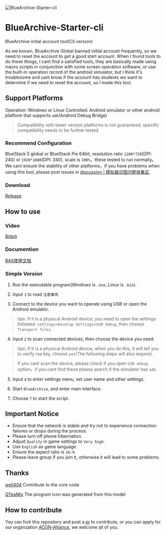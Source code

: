 ![BlueArchive-Starter-cli](https://socialify.git.ci/ACGN-Alliance/BlueArchive-Starter-cli/image?description=1&descriptionEditable=%E7%A2%A7%E8%93%9D%E6%A1%A3%E6%A1%88%E5%88%9D%E5%A7%8B%E5%8F%B7%E5%B7%A5%E5%85%B7&font=Jost&forks=1&issues=1&logo=https%3A%2F%2Fi.imgur.com%2FGWyoWJN.png&name=1&owner=1&pattern=Floating%20Cogs&pulls=1&stargazers=1&theme=Light)

# BlueArchive-Starter-cli

BlueArchive initial account tool(Cli version)

As we known, BlueArchive Global banned initial account frequently, so we need to reset the account to get a good start account. When I found tools to do these things, I cant find a satisfied tools, they are basically made using macro scripts in conjunction with some screen operation software, or use the built-in operation record of the android simulator, but I think it's troublesome and cant know if the account has students we want to determine if we need to reset the account, so I made this tool.

## Support Platforms
Operation: Windows or Linux
Controlled: Android simulator or other android platform that supports `adb`(Android Debug Bridge)
> Compatibility with lower version platforms is not guaranteed, specific compatibility needs to be further tested

### Recommend Configuration
BlueStack 5 global or BlueStack Pie 64bit, resolution ratio `1280*720`(DPI: 240) or `1920*1080`(DPI: 240), scale is `100%`，these tested to run normally。  
We cant ensure the stability of other platforms，if you have problems when using this tool, please post issues in [discussion | 模拟器识图问题收集区](https://github.com/ACGN-Alliance/BlueArchive-Starter-cli/issues/13).

### Download
[Release](https://github.com/ACGN-Alliance/BlueArchive-Starter-cli/releases)

## How to use
### Video
[Bilibili](https://www.bilibili.com/video/BV1ku4y1z71F/)

### Documention
[BAS使用文档](https://acgn-alliance.github.io/BAS-doc/)

### Simple Version
1. Run the executable program(Windows is `.exe`, Linux is `.bin`).

2. Input `1` to read `注意事项`.
   
3. Connect to the device you want to operate using USB or open the Android emulator.
> tips: If it is a physical Android device, you need to open the settings followed: `settings`>`Develop Settings`>`USB debug`, then choose `Transport files`.

4. Input `2` to scan connected devices, then choose the device you need.
> tips: If it is a physical Android device, when you do this, it will tell you to verify rsa key, choose `yes`(The following steps will also require).

> If you cant scan the device, please check if you open `USB debug` option，if you cant find these please search if the simulator has `adb`.

5. Input `4` to enter settings menu, set user name and other settings. 

6. Start `BlueArchive`, and enter main interface.

7. Choose `7` to start the script.

## Important Notice
- Ensure that the network is stable and try not to experience connection failures or drops during the process.
- Please turn off phone hibernation.
- Adjust `Quality` in game settings to `Very high`.
- Use `English` as game language.
- Ensure the aspect ratio is `16:9`.
- Please leave group if you join it, otherwise it will lead to some problems.

## Thanks
[well404](https://github.com/Well2333) Contribute to the core code

[QTeaMix](https://tusiart.com/models/616971961895099597) The program icon was generated from this model

## How to contribute
You can fork this repository and post a [pr](https://github.com/ACGN-Alliance/BlueArchive-Starter/pulls) to contribute, or you can apply for our organzation [ACGN-Alliance](https://github.com/ACGN-Alliance), we welcome all of you.
